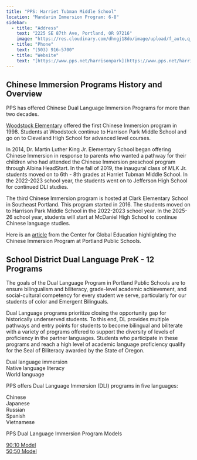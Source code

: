 ```yaml
---
title: "PPS: Harriet Tubman Middle School"
location: "Mandarin Immersion Program: 6-8"
sidebar:
  - title: "Address"
    text: "2225 SE 87th Ave, Portland, OR 97216"
    image: "https://res.cloudinary.com/dhngj18do/image/upload/f_auto,q_auto/v1/images/activities/HT-Logo-18-WEB-86x86PX"
  - title: "Phone"
    text: "(503) 916-5700"
  - title: "Website"
    text: "[https://www.pps.net/harrisonpark](https://www.pps.net/harrisonpark)"
---
```


## Chinese Immersion Programs History and Overview

PPS has offered Chinese Dual Language Immersion Programs for more than two decades.

[Woodstock Elementary](https://pdxchinese.org/resources/communities_mandarin/00pps_woodstock/) offered the first Chinese Immersion program in 1998. Students at Woodstock continue to Harrison Park Middle School and go on to Cleveland High School for advanced level courses.

In 2014, Dr. Martin Luther King Jr. Elementary School began offering Chinese Immersion in response to parents who wanted a pathway for their children who had attended the Chinese Immersion preschool program through Albina HeadStart. In the fall of 2019, the inaugural class of MLK Jr. students moved on to 6th - 8th grades at Harriet Tubman Middle School. In the 2022-2023 school year, the students went on to Jefferson High School for continued DLI studies.

The third Chinese Immersion program is hosted at Clark Elementary School in Southeast Portland. This program started in 2016. The students moved on to Harrison Park Middle School in the 2022-2023 school year. In the 2025-26 school year, students will start at McDaniel High School to continue Chinese language studies.

Here is an [article](https://asiasociety.org/education/portland-public-schools-chinese-program?page=1) from the Center for Global Education highlighting the Chinese Immersion Program at Portland Public Schools.

## School District Dual Language PreK - 12 Programs

The goals of the Dual Language Program in Portland Public Schools are to ensure bilingualism and biliteracy, grade-level academic achievement, and social-cultural competency for every student we serve, particularly for our students of color and Emergent Bilinguals.

Dual Language programs prioritize closing the opportunity gap for historically underserved students. To this end, DL provides multiple pathways and entry points for students to become bilingual and biliterate with a variety of programs offered to support the diversity of levels of proficiency in the partner languages. Students who participate in these programs and reach a high level of academic language proficiency qualify for the Seal of Biliteracy awarded by the State of Oregon.

Dual language immersion  
Native language literacy  
World language  

PPS offers Dual Language Immersion (DLI) programs in five languages:

Chinese  
Japanese  
Russian  
Spanish  
Vietnamese  

PPS Dual Language Immersion Program Models

[90:10 Model](https://drive.google.com/file/d/13wgs19wmzzwH97-IhbeJ1qxJ93Buo8VN/view)  
[50:50 Model](https://drive.google.com/file/d/19_9QeizsJ-0AM0P9I6Y7u3s4ccXUfZXn/view)  
